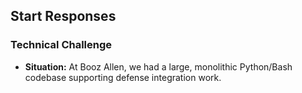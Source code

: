 ## Start Responses

### Technical Challenge

- <b>Situation:</b> At Booz Allen, we had a large, monolithic Python/Bash codebase supporting defense integration 
work.  